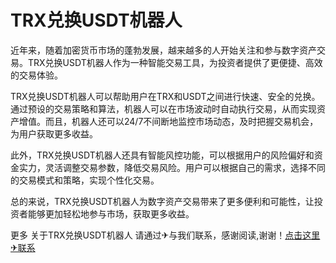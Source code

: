 # TRX兑换USDT机器人

近年来，随着加密货币市场的蓬勃发展，越来越多的人开始关注和参与数字资产交易。TRX兑换USDT机器人作为一种智能交易工具，为投资者提供了更便捷、高效的交易体验。

TRX兑换USDT机器人可以帮助用户在TRX和USDT之间进行快速、安全的兑换。通过预设的交易策略和算法，机器人可以在市场波动时自动执行交易，从而实现资产增值。而且，机器人还可以24/7不间断地监控市场动态，及时把握交易机会，为用户获取更多收益。

此外，TRX兑换USDT机器人还具有智能风控功能，可以根据用户的风险偏好和资金实力，灵活调整交易参数，降低交易风险。用户可以根据自己的需求，选择不同的交易模式和策略，实现个性化交易。

总的来说，TRX兑换USDT机器人为数字资产交易带来了更多便利和可能性，让投资者能够更加轻松地参与市场，获取更多收益。

更多 关于TRX兑换USDT机器人 请通过✈与我们联系，感谢阅读,谢谢！[点击这里✈联系](https://trx.tw)